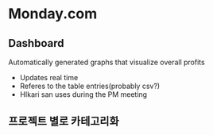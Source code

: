 # Monday.com
## Dashboard
Automatically generated graphs that visualize overall profits
- Updates real time
- Referes to the table entries(probably csv?)
- HIkari san uses during the PM meeting

## 프로젝트 별로 카테고리화
